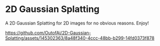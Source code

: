 # 2D Gaussian Splatting
A 2D Gaussian Splatting for 2D images for no obvious reasons. Enjoy!



https://github.com/OutofAi/2D-Gaussian-Splatting/assets/145302363/8a48f340-4ccc-48bb-b299-14fd0373f878

